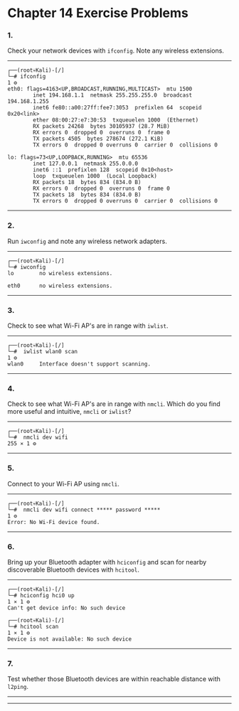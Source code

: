 <!---
  Name          : Chapter_14.md
  Project       : Linux Basics for Hackers 1e
  Description   : Solutions to chapter 14 exercise problems
  Creation Date : 09 September 2020
  Author        : amenasec
  Link          : https://github.com/amenasec
--->


# Chapter 14 Exercise Problems

### 1.
Check your network devices with `ifconfig`. Note any wireless extensions.

---

````shell
┌──(root💀Kali)-[/]
└─# ifconfig                                                                                                                                           1 ⚙
eth0: flags=4163<UP,BROADCAST,RUNNING,MULTICAST>  mtu 1500
        inet 194.168.1.1  netmask 255.255.255.0  broadcast 194.168.1.255
        inet6 fe80::a00:27ff:fee7:3053  prefixlen 64  scopeid 0x20<link>
        ether 08:00:27:e7:30:53  txqueuelen 1000  (Ethernet)
        RX packets 24268  bytes 30105937 (28.7 MiB)
        RX errors 0  dropped 0  overruns 0  frame 0
        TX packets 4505  bytes 278674 (272.1 KiB)
        TX errors 0  dropped 0 overruns 0  carrier 0  collisions 0

lo: flags=73<UP,LOOPBACK,RUNNING>  mtu 65536
        inet 127.0.0.1  netmask 255.0.0.0
        inet6 ::1  prefixlen 128  scopeid 0x10<host>
        loop  txqueuelen 1000  (Local Loopback)
        RX packets 18  bytes 834 (834.0 B)
        RX errors 0  dropped 0  overruns 0  frame 0
        TX packets 18  bytes 834 (834.0 B)
        TX errors 0  dropped 0 overruns 0  carrier 0  collisions 0

````

---


### 2.
Run `iwconfig` and note any wireless network adapters.

---
````shell
┌──(root💀Kali)-[/]
└─# iwconfig
lo        no wireless extensions.

eth0      no wireless extensions.
````
---


### 3.
Check to see what Wi-Fi AP's are in range with `iwlist`.

---

````shell
┌──(root💀Kali)-[/]
└─#  iwlist wlan0 scan                                                                                                                                 1 ⚙
wlan0     Interface doesn't support scanning.

````

---


### 4.
Check to see what Wi-Fi AP's are in range with `nmcli`. Which do you find more useful and intuitive, `nmcli` or `iwlist`?

---

````shell
┌──(root💀Kali)-[/]
└─#  nmcli dev wifi                                                                                                                              255 ⨯ 1 ⚙

````

---


### 5.
Connect to your Wi-Fi AP using `nmcli`.

---

````shell
┌──(root💀Kali)-[/]
└─#  nmcli dev wifi connect ***** password *****                                                                                               1 ⚙
Error: No Wi-Fi device found.

````

---


### 6.
Bring up your Bluetooth adapter with `hciconfig` and scan for nearby discoverable Bluetooth devices with `hcitool`.

---

````shell
┌──(root💀Kali)-[/]
└─# hciconfig hci0 up                                                                                                                              1 ⨯ 1 ⚙
Can't get device info: No such device
                                       
┌──(root💀Kali)-[/]
└─# hcitool scan                                                                                                                                   1 ⨯ 1 ⚙
Device is not available: No such device

````

---

### 7.
Test whether those Bluetooth devices are within reachable distance with `l2ping`.

---



---
